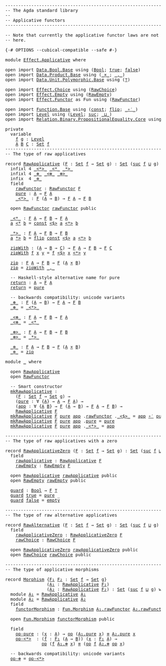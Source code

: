 <pre class="Agda"><a id="1" class="Comment">------------------------------------------------------------------------</a>
<a id="74" class="Comment">-- The Agda standard library</a>
<a id="103" class="Comment">--</a>
<a id="106" class="Comment">-- Applicative functors</a>
<a id="130" class="Comment">------------------------------------------------------------------------</a>

<a id="204" class="Comment">-- Note that currently the applicative functor laws are not included</a>
<a id="273" class="Comment">-- here.</a>

<a id="283" class="Symbol">{-#</a> <a id="287" class="Keyword">OPTIONS</a> <a id="295" class="Pragma">--cubical-compatible</a> <a id="316" class="Pragma">--safe</a> <a id="323" class="Symbol">#-}</a>

<a id="328" class="Keyword">module</a> <a id="335" href="Effect.Applicative.html" class="Module">Effect.Applicative</a> <a id="354" class="Keyword">where</a>

<a id="361" class="Keyword">open</a> <a id="366" class="Keyword">import</a> <a id="373" href="Data.Bool.Base.html" class="Module">Data.Bool.Base</a> <a id="388" class="Keyword">using</a> <a id="394" class="Symbol">(</a><a id="395" href="Agda.Builtin.Bool.html#173" class="Datatype">Bool</a><a id="399" class="Symbol">;</a> <a id="401" href="Agda.Builtin.Bool.html#198" class="InductiveConstructor">true</a><a id="405" class="Symbol">;</a> <a id="407" href="Agda.Builtin.Bool.html#192" class="InductiveConstructor">false</a><a id="412" class="Symbol">)</a>
<a id="414" class="Keyword">open</a> <a id="419" class="Keyword">import</a> <a id="426" href="Data.Product.Base.html" class="Module">Data.Product.Base</a> <a id="444" class="Keyword">using</a> <a id="450" class="Symbol">(</a><a id="451" href="Data.Product.Base.html#1618" class="Function Operator">_×_</a><a id="454" class="Symbol">;</a> <a id="456" href="Agda.Builtin.Sigma.html#235" class="InductiveConstructor Operator">_,_</a><a id="459" class="Symbol">)</a>
<a id="461" class="Keyword">open</a> <a id="466" class="Keyword">import</a> <a id="473" href="Data.Unit.Polymorphic.Base.html" class="Module">Data.Unit.Polymorphic.Base</a> <a id="500" class="Keyword">using</a> <a id="506" class="Symbol">(</a><a id="507" href="Data.Unit.Polymorphic.Base.html#489" class="Function">⊤</a><a id="508" class="Symbol">)</a>

<a id="511" class="Keyword">open</a> <a id="516" class="Keyword">import</a> <a id="523" href="Effect.Choice.html" class="Module">Effect.Choice</a> <a id="537" class="Keyword">using</a> <a id="543" class="Symbol">(</a><a id="544" href="Effect.Choice.html#414" class="Record">RawChoice</a><a id="553" class="Symbol">)</a>
<a id="555" class="Keyword">open</a> <a id="560" class="Keyword">import</a> <a id="567" href="Effect.Empty.html" class="Module">Effect.Empty</a> <a id="580" class="Keyword">using</a> <a id="586" class="Symbol">(</a><a id="587" href="Effect.Empty.html#384" class="Record">RawEmpty</a><a id="595" class="Symbol">)</a>
<a id="597" class="Keyword">open</a> <a id="602" class="Keyword">import</a> <a id="609" href="Effect.Functor.html" class="Module">Effect.Functor</a> <a id="624" class="Symbol">as</a> <a id="627" class="Module">Fun</a> <a id="631" class="Keyword">using</a> <a id="637" class="Symbol">(</a><a id="638" href="Effect.Functor.html#579" class="Record">RawFunctor</a><a id="648" class="Symbol">)</a>

<a id="651" class="Keyword">open</a> <a id="656" class="Keyword">import</a> <a id="663" href="Function.Base.html" class="Module">Function.Base</a> <a id="677" class="Keyword">using</a> <a id="683" class="Symbol">(</a><a id="684" href="Function.Base.html#725" class="Function">const</a><a id="689" class="Symbol">;</a> <a id="691" href="Function.Base.html#1638" class="Function">flip</a><a id="695" class="Symbol">;</a> <a id="697" href="Function.Base.html#3626" class="Function Operator">_∘′_</a><a id="701" class="Symbol">)</a>
<a id="703" class="Keyword">open</a> <a id="708" class="Keyword">import</a> <a id="715" href="Level.html" class="Module">Level</a> <a id="721" class="Keyword">using</a> <a id="727" class="Symbol">(</a><a id="728" href="Agda.Primitive.html#742" class="Postulate">Level</a><a id="733" class="Symbol">;</a> <a id="735" href="Agda.Primitive.html#931" class="Primitive">suc</a><a id="738" class="Symbol">;</a> <a id="740" href="Agda.Primitive.html#961" class="Primitive Operator">_⊔_</a><a id="743" class="Symbol">)</a>
<a id="745" class="Keyword">open</a> <a id="750" class="Keyword">import</a> <a id="757" href="Relation.Binary.PropositionalEquality.Core.html" class="Module">Relation.Binary.PropositionalEquality.Core</a> <a id="800" class="Keyword">using</a> <a id="806" class="Symbol">(</a><a id="807" href="Agda.Builtin.Equality.html#150" class="Datatype Operator">_≡_</a><a id="810" class="Symbol">)</a>

<a id="813" class="Keyword">private</a>
  <a id="823" class="Keyword">variable</a>
    <a id="836" href="Effect.Applicative.html#836" class="Generalizable">f</a> <a id="838" href="Effect.Applicative.html#838" class="Generalizable">g</a> <a id="840" class="Symbol">:</a> <a id="842" href="Agda.Primitive.html#742" class="Postulate">Level</a>
    <a id="852" href="Effect.Applicative.html#852" class="Generalizable">A</a> <a id="854" href="Effect.Applicative.html#854" class="Generalizable">B</a> <a id="856" href="Effect.Applicative.html#856" class="Generalizable">C</a> <a id="858" class="Symbol">:</a> <a id="860" href="Agda.Primitive.html#388" class="Primitive">Set</a> <a id="864" href="Effect.Applicative.html#836" class="Generalizable">f</a>
<a id="866" class="Comment">------------------------------------------------------------------------</a>
<a id="939" class="Comment">-- The type of raw applicatives</a>

<a id="972" class="Keyword">record</a> <a id="RawApplicative"></a><a id="979" href="Effect.Applicative.html#979" class="Record">RawApplicative</a> <a id="994" class="Symbol">(</a><a id="995" href="Effect.Applicative.html#995" class="Bound">F</a> <a id="997" class="Symbol">:</a> <a id="999" href="Agda.Primitive.html#388" class="Primitive">Set</a> <a id="1003" href="Effect.Applicative.html#836" class="Generalizable">f</a> <a id="1005" class="Symbol">→</a> <a id="1007" href="Agda.Primitive.html#388" class="Primitive">Set</a> <a id="1011" href="Effect.Applicative.html#838" class="Generalizable">g</a><a id="1012" class="Symbol">)</a> <a id="1014" class="Symbol">:</a> <a id="1016" href="Agda.Primitive.html#388" class="Primitive">Set</a> <a id="1020" class="Symbol">(</a><a id="1021" href="Agda.Primitive.html#931" class="Primitive">suc</a> <a id="1025" href="Effect.Applicative.html#1003" class="Bound">f</a> <a id="1027" href="Agda.Primitive.html#961" class="Primitive Operator">⊔</a> <a id="1029" href="Effect.Applicative.html#1011" class="Bound">g</a><a id="1030" class="Symbol">)</a> <a id="1032" class="Keyword">where</a>
  <a id="1040" class="Keyword">infixl</a> <a id="1047" class="Number">4</a> <a id="1049" href="Effect.Applicative.html#1166" class="Field Operator">_&lt;*&gt;_</a> <a id="1055" href="Effect.Applicative.html#1236" class="Function Operator">_&lt;*_</a> <a id="1060" href="Effect.Applicative.html#1291" class="Function Operator">_*&gt;_</a>
  <a id="1067" class="Keyword">infixl</a> <a id="1074" class="Number">4</a> <a id="1076" href="Effect.Applicative.html#1605" class="Function Operator">_⊛_</a> <a id="1080" href="Effect.Applicative.html#1650" class="Function Operator">_&lt;⊛_</a> <a id="1085" href="Effect.Applicative.html#1690" class="Function Operator">_⊛&gt;_</a>
  <a id="1092" class="Keyword">infix</a>  <a id="1099" class="Number">4</a> <a id="1101" href="Effect.Applicative.html#1730" class="Function Operator">_⊗_</a>
  <a id="1107" class="Keyword">field</a>
    <a id="RawApplicative.rawFunctor"></a><a id="1117" href="Effect.Applicative.html#1117" class="Field">rawFunctor</a> <a id="1128" class="Symbol">:</a> <a id="1130" href="Effect.Functor.html#579" class="Record">RawFunctor</a> <a id="1141" href="Effect.Applicative.html#995" class="Bound">F</a>
    <a id="RawApplicative.pure"></a><a id="1147" href="Effect.Applicative.html#1147" class="Field">pure</a> <a id="1152" class="Symbol">:</a> <a id="1154" href="Effect.Applicative.html#852" class="Generalizable">A</a> <a id="1156" class="Symbol">→</a> <a id="1158" href="Effect.Applicative.html#995" class="Bound">F</a> <a id="1160" href="Effect.Applicative.html#852" class="Generalizable">A</a>
    <a id="RawApplicative._&lt;*&gt;_"></a><a id="1166" href="Effect.Applicative.html#1166" class="Field Operator">_&lt;*&gt;_</a> <a id="1172" class="Symbol">:</a> <a id="1174" href="Effect.Applicative.html#995" class="Bound">F</a> <a id="1176" class="Symbol">(</a><a id="1177" href="Effect.Applicative.html#852" class="Generalizable">A</a> <a id="1179" class="Symbol">→</a> <a id="1181" href="Effect.Applicative.html#854" class="Generalizable">B</a><a id="1182" class="Symbol">)</a> <a id="1184" class="Symbol">→</a> <a id="1186" href="Effect.Applicative.html#995" class="Bound">F</a> <a id="1188" href="Effect.Applicative.html#852" class="Generalizable">A</a> <a id="1190" class="Symbol">→</a> <a id="1192" href="Effect.Applicative.html#995" class="Bound">F</a> <a id="1194" href="Effect.Applicative.html#854" class="Generalizable">B</a>

  <a id="1199" class="Keyword">open</a> <a id="1204" href="Effect.Functor.html#579" class="Module">RawFunctor</a> <a id="1215" href="Effect.Applicative.html#1117" class="Field">rawFunctor</a> <a id="1226" class="Keyword">public</a>

  <a id="RawApplicative._&lt;*_"></a><a id="1236" href="Effect.Applicative.html#1236" class="Function Operator">_&lt;*_</a> <a id="1241" class="Symbol">:</a> <a id="1243" href="Effect.Applicative.html#995" class="Bound">F</a> <a id="1245" href="Effect.Applicative.html#852" class="Generalizable">A</a> <a id="1247" class="Symbol">→</a> <a id="1249" href="Effect.Applicative.html#995" class="Bound">F</a> <a id="1251" href="Effect.Applicative.html#854" class="Generalizable">B</a> <a id="1253" class="Symbol">→</a> <a id="1255" href="Effect.Applicative.html#995" class="Bound">F</a> <a id="1257" href="Effect.Applicative.html#852" class="Generalizable">A</a>
  <a id="1261" href="Effect.Applicative.html#1261" class="Bound">a</a> <a id="1263" href="Effect.Applicative.html#1236" class="Function Operator">&lt;*</a> <a id="1266" href="Effect.Applicative.html#1266" class="Bound">b</a> <a id="1268" class="Symbol">=</a> <a id="1270" href="Function.Base.html#725" class="Function">const</a> <a id="1276" href="Effect.Functor.html#687" class="Function Operator">&lt;$&gt;</a> <a id="1280" href="Effect.Applicative.html#1261" class="Bound">a</a> <a id="1282" href="Effect.Applicative.html#1166" class="Field Operator">&lt;*&gt;</a> <a id="1286" href="Effect.Applicative.html#1266" class="Bound">b</a>

  <a id="RawApplicative._*&gt;_"></a><a id="1291" href="Effect.Applicative.html#1291" class="Function Operator">_*&gt;_</a> <a id="1296" class="Symbol">:</a> <a id="1298" href="Effect.Applicative.html#995" class="Bound">F</a> <a id="1300" href="Effect.Applicative.html#852" class="Generalizable">A</a> <a id="1302" class="Symbol">→</a> <a id="1304" href="Effect.Applicative.html#995" class="Bound">F</a> <a id="1306" href="Effect.Applicative.html#854" class="Generalizable">B</a> <a id="1308" class="Symbol">→</a> <a id="1310" href="Effect.Applicative.html#995" class="Bound">F</a> <a id="1312" href="Effect.Applicative.html#854" class="Generalizable">B</a>
  <a id="1316" href="Effect.Applicative.html#1316" class="Bound">a</a> <a id="1318" href="Effect.Applicative.html#1291" class="Function Operator">*&gt;</a> <a id="1321" href="Effect.Applicative.html#1321" class="Bound">b</a> <a id="1323" class="Symbol">=</a> <a id="1325" href="Function.Base.html#1638" class="Function">flip</a> <a id="1330" href="Function.Base.html#725" class="Function">const</a> <a id="1336" href="Effect.Functor.html#687" class="Function Operator">&lt;$&gt;</a> <a id="1340" href="Effect.Applicative.html#1316" class="Bound">a</a> <a id="1342" href="Effect.Applicative.html#1166" class="Field Operator">&lt;*&gt;</a> <a id="1346" href="Effect.Applicative.html#1321" class="Bound">b</a>

  <a id="RawApplicative.zipWith"></a><a id="1351" href="Effect.Applicative.html#1351" class="Function">zipWith</a> <a id="1359" class="Symbol">:</a> <a id="1361" class="Symbol">(</a><a id="1362" href="Effect.Applicative.html#852" class="Generalizable">A</a> <a id="1364" class="Symbol">→</a> <a id="1366" href="Effect.Applicative.html#854" class="Generalizable">B</a> <a id="1368" class="Symbol">→</a> <a id="1370" href="Effect.Applicative.html#856" class="Generalizable">C</a><a id="1371" class="Symbol">)</a> <a id="1373" class="Symbol">→</a> <a id="1375" href="Effect.Applicative.html#995" class="Bound">F</a> <a id="1377" href="Effect.Applicative.html#852" class="Generalizable">A</a> <a id="1379" class="Symbol">→</a> <a id="1381" href="Effect.Applicative.html#995" class="Bound">F</a> <a id="1383" href="Effect.Applicative.html#854" class="Generalizable">B</a> <a id="1385" class="Symbol">→</a> <a id="1387" href="Effect.Applicative.html#995" class="Bound">F</a> <a id="1389" href="Effect.Applicative.html#856" class="Generalizable">C</a>
  <a id="1393" href="Effect.Applicative.html#1351" class="Function">zipWith</a> <a id="1401" href="Effect.Applicative.html#1401" class="Bound">f</a> <a id="1403" href="Effect.Applicative.html#1403" class="Bound">x</a> <a id="1405" href="Effect.Applicative.html#1405" class="Bound">y</a> <a id="1407" class="Symbol">=</a> <a id="1409" href="Effect.Applicative.html#1401" class="Bound">f</a> <a id="1411" href="Effect.Functor.html#687" class="Function Operator">&lt;$&gt;</a> <a id="1415" href="Effect.Applicative.html#1403" class="Bound">x</a> <a id="1417" href="Effect.Applicative.html#1166" class="Field Operator">&lt;*&gt;</a> <a id="1421" href="Effect.Applicative.html#1405" class="Bound">y</a>

  <a id="RawApplicative.zip"></a><a id="1426" href="Effect.Applicative.html#1426" class="Function">zip</a> <a id="1430" class="Symbol">:</a> <a id="1432" href="Effect.Applicative.html#995" class="Bound">F</a> <a id="1434" href="Effect.Applicative.html#852" class="Generalizable">A</a> <a id="1436" class="Symbol">→</a> <a id="1438" href="Effect.Applicative.html#995" class="Bound">F</a> <a id="1440" href="Effect.Applicative.html#854" class="Generalizable">B</a> <a id="1442" class="Symbol">→</a> <a id="1444" href="Effect.Applicative.html#995" class="Bound">F</a> <a id="1446" class="Symbol">(</a><a id="1447" href="Effect.Applicative.html#852" class="Generalizable">A</a> <a id="1449" href="Data.Product.Base.html#1618" class="Function Operator">×</a> <a id="1451" href="Effect.Applicative.html#854" class="Generalizable">B</a><a id="1452" class="Symbol">)</a>
  <a id="1456" href="Effect.Applicative.html#1426" class="Function">zip</a> <a id="1460" class="Symbol">=</a> <a id="1462" href="Effect.Applicative.html#1351" class="Function">zipWith</a> <a id="1470" href="Agda.Builtin.Sigma.html#235" class="InductiveConstructor Operator">_,_</a>

  <a id="1477" class="Comment">-- Haskell-style alternative name for pure</a>
  <a id="RawApplicative.return"></a><a id="1522" href="Effect.Applicative.html#1522" class="Function">return</a> <a id="1529" class="Symbol">:</a> <a id="1531" href="Effect.Applicative.html#852" class="Generalizable">A</a> <a id="1533" class="Symbol">→</a> <a id="1535" href="Effect.Applicative.html#995" class="Bound">F</a> <a id="1537" href="Effect.Applicative.html#852" class="Generalizable">A</a>
  <a id="1541" href="Effect.Applicative.html#1522" class="Function">return</a> <a id="1548" class="Symbol">=</a> <a id="1550" href="Effect.Applicative.html#1147" class="Field">pure</a>

  <a id="1558" class="Comment">-- backwards compatibility: unicode variants</a>
  <a id="RawApplicative._⊛_"></a><a id="1605" href="Effect.Applicative.html#1605" class="Function Operator">_⊛_</a> <a id="1609" class="Symbol">:</a> <a id="1611" href="Effect.Applicative.html#995" class="Bound">F</a> <a id="1613" class="Symbol">(</a><a id="1614" href="Effect.Applicative.html#852" class="Generalizable">A</a> <a id="1616" class="Symbol">→</a> <a id="1618" href="Effect.Applicative.html#854" class="Generalizable">B</a><a id="1619" class="Symbol">)</a> <a id="1621" class="Symbol">→</a> <a id="1623" href="Effect.Applicative.html#995" class="Bound">F</a> <a id="1625" href="Effect.Applicative.html#852" class="Generalizable">A</a> <a id="1627" class="Symbol">→</a> <a id="1629" href="Effect.Applicative.html#995" class="Bound">F</a> <a id="1631" href="Effect.Applicative.html#854" class="Generalizable">B</a>
  <a id="1635" href="Effect.Applicative.html#1605" class="Function Operator">_⊛_</a> <a id="1639" class="Symbol">=</a> <a id="1641" href="Effect.Applicative.html#1166" class="Field Operator">_&lt;*&gt;_</a>

  <a id="RawApplicative._&lt;⊛_"></a><a id="1650" href="Effect.Applicative.html#1650" class="Function Operator">_&lt;⊛_</a> <a id="1655" class="Symbol">:</a> <a id="1657" href="Effect.Applicative.html#995" class="Bound">F</a> <a id="1659" href="Effect.Applicative.html#852" class="Generalizable">A</a> <a id="1661" class="Symbol">→</a> <a id="1663" href="Effect.Applicative.html#995" class="Bound">F</a> <a id="1665" href="Effect.Applicative.html#854" class="Generalizable">B</a> <a id="1667" class="Symbol">→</a> <a id="1669" href="Effect.Applicative.html#995" class="Bound">F</a> <a id="1671" href="Effect.Applicative.html#852" class="Generalizable">A</a>
  <a id="1675" href="Effect.Applicative.html#1650" class="Function Operator">_&lt;⊛_</a> <a id="1680" class="Symbol">=</a> <a id="1682" href="Effect.Applicative.html#1236" class="Function Operator">_&lt;*_</a>

  <a id="RawApplicative._⊛&gt;_"></a><a id="1690" href="Effect.Applicative.html#1690" class="Function Operator">_⊛&gt;_</a> <a id="1695" class="Symbol">:</a> <a id="1697" href="Effect.Applicative.html#995" class="Bound">F</a> <a id="1699" href="Effect.Applicative.html#852" class="Generalizable">A</a> <a id="1701" class="Symbol">→</a> <a id="1703" href="Effect.Applicative.html#995" class="Bound">F</a> <a id="1705" href="Effect.Applicative.html#854" class="Generalizable">B</a> <a id="1707" class="Symbol">→</a> <a id="1709" href="Effect.Applicative.html#995" class="Bound">F</a> <a id="1711" href="Effect.Applicative.html#854" class="Generalizable">B</a>
  <a id="1715" href="Effect.Applicative.html#1690" class="Function Operator">_⊛&gt;_</a> <a id="1720" class="Symbol">=</a> <a id="1722" href="Effect.Applicative.html#1291" class="Function Operator">_*&gt;_</a>

  <a id="RawApplicative._⊗_"></a><a id="1730" href="Effect.Applicative.html#1730" class="Function Operator">_⊗_</a> <a id="1734" class="Symbol">:</a> <a id="1736" href="Effect.Applicative.html#995" class="Bound">F</a> <a id="1738" href="Effect.Applicative.html#852" class="Generalizable">A</a> <a id="1740" class="Symbol">→</a> <a id="1742" href="Effect.Applicative.html#995" class="Bound">F</a> <a id="1744" href="Effect.Applicative.html#854" class="Generalizable">B</a> <a id="1746" class="Symbol">→</a> <a id="1748" href="Effect.Applicative.html#995" class="Bound">F</a> <a id="1750" class="Symbol">(</a><a id="1751" href="Effect.Applicative.html#852" class="Generalizable">A</a> <a id="1753" href="Data.Product.Base.html#1618" class="Function Operator">×</a> <a id="1755" href="Effect.Applicative.html#854" class="Generalizable">B</a><a id="1756" class="Symbol">)</a>
  <a id="1760" href="Effect.Applicative.html#1730" class="Function Operator">_⊗_</a> <a id="1764" class="Symbol">=</a> <a id="1766" href="Effect.Applicative.html#1426" class="Function">zip</a>

<a id="1771" class="Keyword">module</a> <a id="1778" href="Effect.Applicative.html#1778" class="Module">_</a> <a id="1780" class="Keyword">where</a>

  <a id="1789" class="Keyword">open</a> <a id="1794" href="Effect.Applicative.html#979" class="Module">RawApplicative</a>
  <a id="1811" class="Keyword">open</a> <a id="1816" href="Effect.Functor.html#579" class="Module">RawFunctor</a>

  <a id="1830" class="Comment">-- Smart constructor</a>
  <a id="1853" href="Effect.Applicative.html#1853" class="Function">mkRawApplicative</a> <a id="1870" class="Symbol">:</a>
    <a id="1876" class="Symbol">(</a><a id="1877" href="Effect.Applicative.html#1877" class="Bound">F</a> <a id="1879" class="Symbol">:</a> <a id="1881" href="Agda.Primitive.html#388" class="Primitive">Set</a> <a id="1885" href="Effect.Applicative.html#836" class="Generalizable">f</a> <a id="1887" class="Symbol">→</a> <a id="1889" href="Agda.Primitive.html#388" class="Primitive">Set</a> <a id="1893" href="Effect.Applicative.html#838" class="Generalizable">g</a><a id="1894" class="Symbol">)</a> <a id="1896" class="Symbol">→</a>
    <a id="1902" class="Symbol">(</a><a id="1903" href="Effect.Applicative.html#1903" class="Bound">pure</a> <a id="1908" class="Symbol">:</a> <a id="1910" class="Symbol">∀</a> <a id="1912" class="Symbol">{</a><a id="1913" href="Effect.Applicative.html#1913" class="Bound">A</a><a id="1914" class="Symbol">}</a> <a id="1916" class="Symbol">→</a> <a id="1918" href="Effect.Applicative.html#1913" class="Bound">A</a> <a id="1920" class="Symbol">→</a> <a id="1922" href="Effect.Applicative.html#1877" class="Bound">F</a> <a id="1924" href="Effect.Applicative.html#1913" class="Bound">A</a><a id="1925" class="Symbol">)</a> <a id="1927" class="Symbol">→</a>
    <a id="1933" class="Symbol">(</a><a id="1934" href="Effect.Applicative.html#1934" class="Bound">app</a> <a id="1938" class="Symbol">:</a> <a id="1940" class="Symbol">∀</a> <a id="1942" class="Symbol">{</a><a id="1943" href="Effect.Applicative.html#1943" class="Bound">A</a> <a id="1945" href="Effect.Applicative.html#1945" class="Bound">B</a><a id="1946" class="Symbol">}</a> <a id="1948" class="Symbol">→</a> <a id="1950" href="Effect.Applicative.html#1877" class="Bound">F</a> <a id="1952" class="Symbol">(</a><a id="1953" href="Effect.Applicative.html#1943" class="Bound">A</a> <a id="1955" class="Symbol">→</a> <a id="1957" href="Effect.Applicative.html#1945" class="Bound">B</a><a id="1958" class="Symbol">)</a> <a id="1960" class="Symbol">→</a> <a id="1962" href="Effect.Applicative.html#1877" class="Bound">F</a> <a id="1964" href="Effect.Applicative.html#1943" class="Bound">A</a> <a id="1966" class="Symbol">→</a> <a id="1968" href="Effect.Applicative.html#1877" class="Bound">F</a> <a id="1970" href="Effect.Applicative.html#1945" class="Bound">B</a><a id="1971" class="Symbol">)</a> <a id="1973" class="Symbol">→</a>
    <a id="1979" href="Effect.Applicative.html#979" class="Record">RawApplicative</a> <a id="1994" href="Effect.Applicative.html#1877" class="Bound">F</a>
  <a id="1998" href="Effect.Applicative.html#1853" class="Function">mkRawApplicative</a> <a id="2015" href="Effect.Applicative.html#2015" class="Bound">F</a> <a id="2017" href="Effect.Applicative.html#2017" class="Bound">pure</a> <a id="2022" href="Effect.Applicative.html#2022" class="Bound">app</a> <a id="2026" class="Symbol">.</a><a id="2027" href="Effect.Applicative.html#1117" class="Field">rawFunctor</a> <a id="2038" class="Symbol">.</a><a id="2039" href="Effect.Functor.html#687" class="Field Operator">_&lt;$&gt;_</a> <a id="2045" class="Symbol">=</a> <a id="2047" href="Effect.Applicative.html#2022" class="Bound">app</a> <a id="2051" href="Function.Base.html#3626" class="Function Operator">∘′</a> <a id="2054" href="Effect.Applicative.html#2017" class="Bound">pure</a>
  <a id="2061" href="Effect.Applicative.html#1853" class="Function">mkRawApplicative</a> <a id="2078" href="Effect.Applicative.html#2078" class="Bound">F</a> <a id="2080" href="Effect.Applicative.html#2080" class="Bound">pure</a> <a id="2085" href="Effect.Applicative.html#2085" class="Bound">app</a> <a id="2089" class="Symbol">.</a><a id="2090" href="Effect.Applicative.html#1147" class="Field">pure</a> <a id="2095" class="Symbol">=</a> <a id="2097" href="Effect.Applicative.html#2080" class="Bound">pure</a>
  <a id="2104" href="Effect.Applicative.html#1853" class="Function">mkRawApplicative</a> <a id="2121" href="Effect.Applicative.html#2121" class="Bound">F</a> <a id="2123" href="Effect.Applicative.html#2123" class="Bound">pure</a> <a id="2128" href="Effect.Applicative.html#2128" class="Bound">app</a> <a id="2132" class="Symbol">.</a><a id="2133" href="Effect.Applicative.html#1166" class="Field Operator">_&lt;*&gt;_</a> <a id="2139" class="Symbol">=</a> <a id="2141" href="Effect.Applicative.html#2128" class="Bound">app</a>

<a id="2146" class="Comment">------------------------------------------------------------------------</a>
<a id="2219" class="Comment">-- The type of raw applicatives with a zero</a>

<a id="2264" class="Keyword">record</a> <a id="RawApplicativeZero"></a><a id="2271" href="Effect.Applicative.html#2271" class="Record">RawApplicativeZero</a> <a id="2290" class="Symbol">(</a><a id="2291" href="Effect.Applicative.html#2291" class="Bound">F</a> <a id="2293" class="Symbol">:</a> <a id="2295" href="Agda.Primitive.html#388" class="Primitive">Set</a> <a id="2299" href="Effect.Applicative.html#836" class="Generalizable">f</a> <a id="2301" class="Symbol">→</a> <a id="2303" href="Agda.Primitive.html#388" class="Primitive">Set</a> <a id="2307" href="Effect.Applicative.html#838" class="Generalizable">g</a><a id="2308" class="Symbol">)</a> <a id="2310" class="Symbol">:</a> <a id="2312" href="Agda.Primitive.html#388" class="Primitive">Set</a> <a id="2316" class="Symbol">(</a><a id="2317" href="Agda.Primitive.html#931" class="Primitive">suc</a> <a id="2321" href="Effect.Applicative.html#2299" class="Bound">f</a> <a id="2323" href="Agda.Primitive.html#961" class="Primitive Operator">⊔</a> <a id="2325" href="Effect.Applicative.html#2307" class="Bound">g</a><a id="2326" class="Symbol">)</a> <a id="2328" class="Keyword">where</a>
  <a id="2336" class="Keyword">field</a>
    <a id="RawApplicativeZero.rawApplicative"></a><a id="2346" href="Effect.Applicative.html#2346" class="Field">rawApplicative</a> <a id="2361" class="Symbol">:</a> <a id="2363" href="Effect.Applicative.html#979" class="Record">RawApplicative</a> <a id="2378" href="Effect.Applicative.html#2291" class="Bound">F</a>
    <a id="RawApplicativeZero.rawEmpty"></a><a id="2384" href="Effect.Applicative.html#2384" class="Field">rawEmpty</a> <a id="2393" class="Symbol">:</a> <a id="2395" href="Effect.Empty.html#384" class="Record">RawEmpty</a> <a id="2404" href="Effect.Applicative.html#2291" class="Bound">F</a>

  <a id="2409" class="Keyword">open</a> <a id="2414" href="Effect.Applicative.html#979" class="Module">RawApplicative</a> <a id="2429" href="Effect.Applicative.html#2346" class="Field">rawApplicative</a> <a id="2444" class="Keyword">public</a>
  <a id="2453" class="Keyword">open</a> <a id="2458" href="Effect.Empty.html#384" class="Module">RawEmpty</a> <a id="2467" href="Effect.Applicative.html#2384" class="Field">rawEmpty</a> <a id="2476" class="Keyword">public</a>

  <a id="RawApplicativeZero.guard"></a><a id="2486" href="Effect.Applicative.html#2486" class="Function">guard</a> <a id="2492" class="Symbol">:</a> <a id="2494" href="Agda.Builtin.Bool.html#173" class="Datatype">Bool</a> <a id="2499" class="Symbol">→</a> <a id="2501" href="Effect.Applicative.html#2291" class="Bound">F</a> <a id="2503" href="Data.Unit.Polymorphic.Base.html#489" class="Function">⊤</a>
  <a id="2507" href="Effect.Applicative.html#2486" class="Function">guard</a> <a id="2513" href="Agda.Builtin.Bool.html#198" class="InductiveConstructor">true</a> <a id="2518" class="Symbol">=</a> <a id="2520" href="Effect.Applicative.html#1147" class="Function">pure</a> <a id="2525" class="Symbol">_</a>
  <a id="2529" href="Effect.Applicative.html#2486" class="Function">guard</a> <a id="2535" href="Agda.Builtin.Bool.html#192" class="InductiveConstructor">false</a> <a id="2541" class="Symbol">=</a> <a id="2543" href="Effect.Empty.html#451" class="Function">empty</a>

<a id="2550" class="Comment">------------------------------------------------------------------------</a>
<a id="2623" class="Comment">-- The type of raw alternative applicatives</a>

<a id="2668" class="Keyword">record</a> <a id="RawAlternative"></a><a id="2675" href="Effect.Applicative.html#2675" class="Record">RawAlternative</a> <a id="2690" class="Symbol">(</a><a id="2691" href="Effect.Applicative.html#2691" class="Bound">F</a> <a id="2693" class="Symbol">:</a> <a id="2695" href="Agda.Primitive.html#388" class="Primitive">Set</a> <a id="2699" href="Effect.Applicative.html#836" class="Generalizable">f</a> <a id="2701" class="Symbol">→</a> <a id="2703" href="Agda.Primitive.html#388" class="Primitive">Set</a> <a id="2707" href="Effect.Applicative.html#838" class="Generalizable">g</a><a id="2708" class="Symbol">)</a> <a id="2710" class="Symbol">:</a> <a id="2712" href="Agda.Primitive.html#388" class="Primitive">Set</a> <a id="2716" class="Symbol">(</a><a id="2717" href="Agda.Primitive.html#931" class="Primitive">suc</a> <a id="2721" href="Effect.Applicative.html#2699" class="Bound">f</a> <a id="2723" href="Agda.Primitive.html#961" class="Primitive Operator">⊔</a> <a id="2725" href="Effect.Applicative.html#2707" class="Bound">g</a><a id="2726" class="Symbol">)</a> <a id="2728" class="Keyword">where</a>
  <a id="2736" class="Keyword">field</a>
    <a id="RawAlternative.rawApplicativeZero"></a><a id="2746" href="Effect.Applicative.html#2746" class="Field">rawApplicativeZero</a> <a id="2765" class="Symbol">:</a> <a id="2767" href="Effect.Applicative.html#2271" class="Record">RawApplicativeZero</a> <a id="2786" href="Effect.Applicative.html#2691" class="Bound">F</a>
    <a id="RawAlternative.rawChoice"></a><a id="2792" href="Effect.Applicative.html#2792" class="Field">rawChoice</a> <a id="2802" class="Symbol">:</a> <a id="2804" href="Effect.Choice.html#414" class="Record">RawChoice</a> <a id="2814" href="Effect.Applicative.html#2691" class="Bound">F</a>

  <a id="2819" class="Keyword">open</a> <a id="2824" href="Effect.Applicative.html#2271" class="Module">RawApplicativeZero</a> <a id="2843" href="Effect.Applicative.html#2746" class="Field">rawApplicativeZero</a> <a id="2862" class="Keyword">public</a>
  <a id="2871" class="Keyword">open</a> <a id="2876" href="Effect.Choice.html#414" class="Module">RawChoice</a> <a id="2886" href="Effect.Applicative.html#2792" class="Field">rawChoice</a> <a id="2896" class="Keyword">public</a>

<a id="2904" class="Comment">------------------------------------------------------------------------</a>
<a id="2977" class="Comment">-- The type of applicative morphisms</a>

<a id="3015" class="Keyword">record</a> <a id="Morphism"></a><a id="3022" href="Effect.Applicative.html#3022" class="Record">Morphism</a> <a id="3031" class="Symbol">{</a><a id="3032" href="Effect.Applicative.html#3032" class="Bound">F₁</a> <a id="3035" href="Effect.Applicative.html#3035" class="Bound">F₂</a> <a id="3038" class="Symbol">:</a> <a id="3040" href="Agda.Primitive.html#388" class="Primitive">Set</a> <a id="3044" href="Effect.Applicative.html#836" class="Generalizable">f</a> <a id="3046" class="Symbol">→</a> <a id="3048" href="Agda.Primitive.html#388" class="Primitive">Set</a> <a id="3052" href="Effect.Applicative.html#838" class="Generalizable">g</a><a id="3053" class="Symbol">}</a>
                <a id="3071" class="Symbol">(</a><a id="3072" href="Effect.Applicative.html#3072" class="Bound">A₁</a> <a id="3075" class="Symbol">:</a> <a id="3077" href="Effect.Applicative.html#979" class="Record">RawApplicative</a> <a id="3092" href="Effect.Applicative.html#3032" class="Bound">F₁</a><a id="3094" class="Symbol">)</a>
                <a id="3112" class="Symbol">(</a><a id="3113" href="Effect.Applicative.html#3113" class="Bound">A₂</a> <a id="3116" class="Symbol">:</a> <a id="3118" href="Effect.Applicative.html#979" class="Record">RawApplicative</a> <a id="3133" href="Effect.Applicative.html#3035" class="Bound">F₂</a><a id="3135" class="Symbol">)</a> <a id="3137" class="Symbol">:</a> <a id="3139" href="Agda.Primitive.html#388" class="Primitive">Set</a> <a id="3143" class="Symbol">(</a><a id="3144" href="Agda.Primitive.html#931" class="Primitive">suc</a> <a id="3148" href="Effect.Applicative.html#3044" class="Bound">f</a> <a id="3150" href="Agda.Primitive.html#961" class="Primitive Operator">⊔</a> <a id="3152" href="Effect.Applicative.html#3052" class="Bound">g</a><a id="3153" class="Symbol">)</a> <a id="3155" class="Keyword">where</a>
  <a id="3163" class="Keyword">module</a> <a id="Morphism.A₁"></a><a id="3170" href="Effect.Applicative.html#3170" class="Module">A₁</a> <a id="3173" class="Symbol">=</a> <a id="3175" href="Effect.Applicative.html#979" class="Module">RawApplicative</a> <a id="3190" href="Effect.Applicative.html#3072" class="Bound">A₁</a>
  <a id="3195" class="Keyword">module</a> <a id="Morphism.A₂"></a><a id="3202" href="Effect.Applicative.html#3202" class="Module">A₂</a> <a id="3205" class="Symbol">=</a> <a id="3207" href="Effect.Applicative.html#979" class="Module">RawApplicative</a> <a id="3222" href="Effect.Applicative.html#3113" class="Bound">A₂</a>
  <a id="3227" class="Keyword">field</a>
    <a id="Morphism.functorMorphism"></a><a id="3237" href="Effect.Applicative.html#3237" class="Field">functorMorphism</a> <a id="3253" class="Symbol">:</a> <a id="3255" href="Effect.Functor.html#958" class="Record">Fun.Morphism</a> <a id="3268" href="Effect.Applicative.html#1117" class="Function">A₁.rawFunctor</a> <a id="3282" href="Effect.Applicative.html#1117" class="Function">A₂.rawFunctor</a>

  <a id="3299" class="Keyword">open</a> <a id="3304" href="Effect.Functor.html#958" class="Module">Fun.Morphism</a> <a id="3317" href="Effect.Applicative.html#3237" class="Field">functorMorphism</a> <a id="3333" class="Keyword">public</a>

  <a id="3343" class="Keyword">field</a>
    <a id="Morphism.op-pure"></a><a id="3353" href="Effect.Applicative.html#3353" class="Field">op-pure</a> <a id="3361" class="Symbol">:</a> <a id="3363" class="Symbol">(</a><a id="3364" href="Effect.Applicative.html#3364" class="Bound">x</a> <a id="3366" class="Symbol">:</a> <a id="3368" href="Effect.Applicative.html#852" class="Generalizable">A</a><a id="3369" class="Symbol">)</a> <a id="3371" class="Symbol">→</a> <a id="3373" href="Effect.Functor.html#1149" class="Function">op</a> <a id="3376" class="Symbol">(</a><a id="3377" href="Effect.Applicative.html#1147" class="Function">A₁.pure</a> <a id="3385" href="Effect.Applicative.html#3364" class="Bound">x</a><a id="3386" class="Symbol">)</a> <a id="3388" href="Agda.Builtin.Equality.html#150" class="Datatype Operator">≡</a> <a id="3390" href="Effect.Applicative.html#1147" class="Function">A₂.pure</a> <a id="3398" href="Effect.Applicative.html#3364" class="Bound">x</a>
    <a id="Morphism.op-&lt;*&gt;"></a><a id="3404" href="Effect.Applicative.html#3404" class="Field">op-&lt;*&gt;</a>  <a id="3412" class="Symbol">:</a> <a id="3414" class="Symbol">(</a><a id="3415" href="Effect.Applicative.html#3415" class="Bound">f</a> <a id="3417" class="Symbol">:</a> <a id="3419" href="Effect.Applicative.html#3032" class="Bound">F₁</a> <a id="3422" class="Symbol">(</a><a id="3423" href="Effect.Applicative.html#852" class="Generalizable">A</a> <a id="3425" class="Symbol">→</a> <a id="3427" href="Effect.Applicative.html#854" class="Generalizable">B</a><a id="3428" class="Symbol">))</a> <a id="3431" class="Symbol">(</a><a id="3432" href="Effect.Applicative.html#3432" class="Bound">x</a> <a id="3434" class="Symbol">:</a> <a id="3436" href="Effect.Applicative.html#3032" class="Bound">F₁</a> <a id="3439" href="Effect.Applicative.html#852" class="Generalizable">A</a><a id="3440" class="Symbol">)</a> <a id="3442" class="Symbol">→</a>
              <a id="3458" href="Effect.Functor.html#1149" class="Function">op</a> <a id="3461" class="Symbol">(</a><a id="3462" href="Effect.Applicative.html#3415" class="Bound">f</a> <a id="3464" href="Effect.Applicative.html#1605" class="Function Operator">A₁.⊛</a> <a id="3469" href="Effect.Applicative.html#3432" class="Bound">x</a><a id="3470" class="Symbol">)</a> <a id="3472" href="Agda.Builtin.Equality.html#150" class="Datatype Operator">≡</a> <a id="3474" class="Symbol">(</a><a id="3475" href="Effect.Functor.html#1149" class="Function">op</a> <a id="3478" href="Effect.Applicative.html#3415" class="Bound">f</a> <a id="3480" href="Effect.Applicative.html#1605" class="Function Operator">A₂.⊛</a> <a id="3485" href="Effect.Functor.html#1149" class="Function">op</a> <a id="3488" href="Effect.Applicative.html#3432" class="Bound">x</a><a id="3489" class="Symbol">)</a>

  <a id="3494" class="Comment">-- backwards compatibility: unicode variants</a>
  <a id="Morphism.op-⊛"></a><a id="3541" href="Effect.Applicative.html#3541" class="Function">op-⊛</a> <a id="3546" class="Symbol">=</a> <a id="3548" href="Effect.Applicative.html#3404" class="Field">op-&lt;*&gt;</a>
</pre>